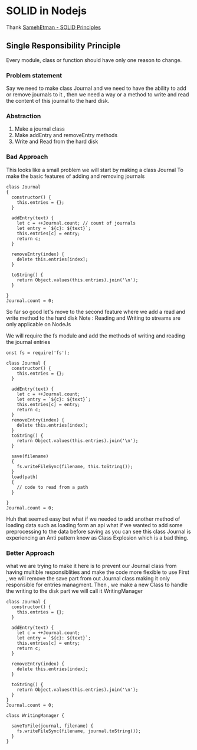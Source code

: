 # SOLID in Nodejs
Thank [SamehEtman - SOLID Principles](https://github.com/SamehEtman/SOLID-Principles-JS/blob/master/ReadMe.md)
## Single Responsibility Principle
Every module, class or function should have only one reason to change.
### Problem statement
Say we need to make class Journal and we need to have the ability to add or remove journals to it , then we need a way or a method to write and read the content of this journal to the hard disk.
### Abstraction
1. Make a journal class
2. Make addEntry and removeEntry methods
3. Write and Read from the hard disk
### Bad Approach 
This looks like a small problem we will start by making a class Journal To make the basic features of adding and removing journals
```
class Journal
{
  constructor() {
    this.entries = {};
  }

  addEntry(text) {
    let c = ++Journal.count; // count of journals
    let entry = `${c}: ${text}`;
    this.entries[c] = entry;
    return c;
  }

  removeEntry(index) {
    delete this.entries[index];
  }

  toString() {
    return Object.values(this.entries).join('\n');
  }

}
Journal.count = 0;
```

So far so good let's move to the second feature where we add a read and write method to the hard disk Note : Reading and Writing to streams are only applicable on NodeJs

We will require the fs module and add the methods of writing and reading the journal entries
```
onst fs = require('fs');

class Journal {
  constructor() {
    this.entries = {};
  }

  addEntry(text) {
    let c = ++Journal.count;
    let entry = `${c}: ${text}`;
    this.entries[c] = entry;
    return c;
  }
  removeEntry(index) {
    delete this.entries[index];
  }
  toString() {
    return Object.values(this.entries).join('\n');
  }
  
  save(filename)
  {
    fs.writeFileSync(filename, this.toString());
  }
  load(path)
  {
    // code to read from a path
  }
  
}
Journal.count = 0;
```
Huh that seemed easy but what if we needed to add another method of loading data such as loading form an api what if we wanted to add some preprocessing to the data before saving as you can see this class Journal is experiencing an Anti pattern know as Class Explosion which is a bad thing.

### Better Approach 
what we are trying to make it here is to prevent our Journal class from having multible responsiblities and make the code more flexible to use First , we will remove the save part from out Journal class making it only responsible for entries managment. Then , we make a new Class to handle the writing to the disk part we will call it WritingManager
```
class Journal {
  constructor() {
    this.entries = {};
  }

  addEntry(text) {
    let c = ++Journal.count;
    let entry = `${c}: ${text}`;
    this.entries[c] = entry;
    return c;
  }

  removeEntry(index) {
    delete this.entries[index];
  }

  toString() {
    return Object.values(this.entries).join('\n');
  }
}
Journal.count = 0;

class WritingManager {

  saveToFile(journal, filename) {
    fs.writeFileSync(filename, journal.toString());
  }
}
```

